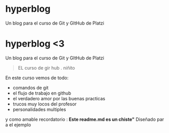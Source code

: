 # hyperblog
Un blog para el curso de Git y GItHub de Platzi

# hyperblog <3
Un blog para el curso de Git y GItHub de Platzi
>EL curso de gir hub
>. niñito

En este curso vemos de todo:
* comandos de git
* el flujo de trabajo en github
* el verdadero amor por las buenas practicas
* trucos muy locos del profesor
* personalidades multiples

y como amable recordatorio  : **Este readme.md es un chiste"** Diseñado par a el ejemplo
